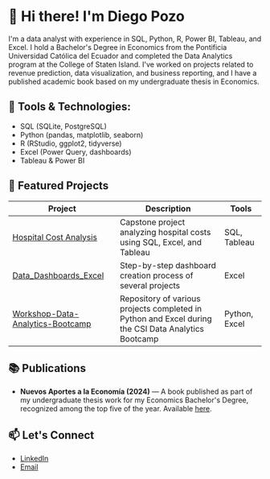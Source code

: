 # 👋 Hi there! I'm Diego Pozo

I'm a data analyst with experience in SQL, Python, R, Power BI, Tableau, and Excel. I hold a Bachelor's Degree in Economics from the Pontificia Universidad Católica del Ecuador and completed the Data Analytics program at the College of Staten Island. I've worked on projects related to revenue prediction, data visualization, and business reporting, and I have a published academic book based on my undergraduate thesis in Economics.


## 🧰 Tools & Technologies:
- SQL (SQLite, PostgreSQL)
- Python (pandas, matplotlib, seaborn)
- R (RStudio, ggplot2, tidyverse)
- Excel (Power Query, dashboards)
- Tableau & Power BI

## 📂 Featured Projects

| Project | Description | Tools |
|--------|-------------|-------|
| [Hospital Cost Analysis](https://github.com/DRANK1999/Capstone_Project.git) | Capstone project analyzing hospital costs using SQL, Excel, and Tableau | SQL, Tableau |
| [Data_Dashboards_Excel](https://github.com/DRANK1999/Data_Projects_Excel.git) | Step-by-step dashboard creation process of several projects | Excel |
| [Workshop-Data-Analytics-Bootcamp](https://github.com/DRANK1999/Workshop-Data-Analytics-Bootcamp.git) | Repository of various projects completed in Python and Excel during the CSI Data Analytics Bootcamp | Python, Excel |

## 📚 Publications

- **Nuevos Aportes a la Economía (2024)** — A book published as part of my undergraduate thesis work for my Economics Bachelor's Degree, recognized among the top five of the year. Available [here](https://iie-puce.com/nuevos_aportes_economia/nuevos-aportes-a-la-economia/).

## 📫 Let's Connect
- [LinkedIn](https://www.linkedin.com/in/diego-sebasti%C3%A1n-pozo-cisneros-367371192/)
- [Email](diego_pozo1999@hotmail.com)
